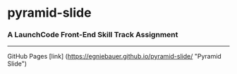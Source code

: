 # pyramid-slide

### A LaunchCode Front-End Skill Track Assignment
-----------------------------------------------

GitHub Pages [link] (https://egniebauer.github.io/pyramid-slide/ "Pyramid Slide")
